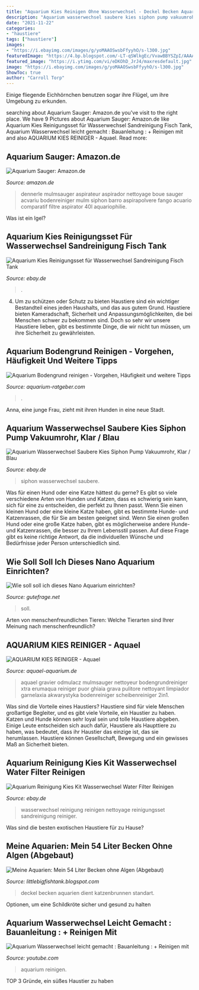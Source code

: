 ```yaml
---
title: "Aquarium Kies Reinigen Ohne Wasserwechsel - Deckel Becken Aquarien Dient Katzenbrunnen Standart"
description: "Aquarium wasserwechsel saubere kies siphon pump vakuumrohr, klar / blau"
date: "2021-11-22"
categories:
- "haustiere"
tags: ["haustiere"]
images:
- "https://i.ebayimg.com/images/g/yoMAAOSwsbFfyyhO/s-l300.jpg"
featuredImage: "https://4.bp.blogspot.com/-LT-qSWlkgEc/VvawBBYSZpI/AAAAAAAAAAo/AkevMePtlw8e92PrqSH7_fXoAzrxYcgYQ/s1600/IMG_4192.JPG"
featured_image: "https://i.ytimg.com/vi/eDKOhD_JrJ4/maxresdefault.jpg"
image: "https://i.ebayimg.com/images/g/yoMAAOSwsbFfyyhO/s-l300.jpg"
ShowToc: true
author: "Carroll Torp"
---
```



Einige fliegende Eichhörnchen benutzen sogar ihre Flügel, um ihre Umgebung zu erkunden.

	

		
searching about Aquarium Sauger: Amazon.de you've visit to the right place. We have 9 Pictures about Aquarium Sauger: Amazon.de like Aquarium Kies Reinigungsset für Wasserwechsel Sandreinigung Fisch Tank, Aquarium Wasserwechsel leicht gemacht : Bauanleitung : + Reinigen mit and also AQUARIUM KIES REINIGER - Aquael. Read more:
		
    
## Aquarium Sauger: Amazon.de

<img loading=lazy src="https://images-eu.ssl-images-amazon.com/images/I/31loxpHYFSL._SL500_.jpg" onerror="this.onerror=null;this.src='https://tse4.mm.bing.net/th?id=OIP.ZnzQz80e8AY0w6VsIYuWKQHaEp&amp;pid=15.1';" alt="Aquarium Sauger: Amazon.de">

_Source: amazon.de_

>dennerle mulmsauger aspirateur aspirador nettoyage boue sauger acvariu bodenreiniger mulm siphon barro aspirapolvere fango acuario comparatif filtre aspirator 40l aquariophilie. 

	

Was ist ein Igel?

    
## Aquarium Kies Reinigungsset Für Wasserwechsel Sandreinigung Fisch Tank

<img loading=lazy src="https://i.ebayimg.com/images/g/1-0AAOSw8WJffs-f/s-l300.jpg" onerror="this.onerror=null;this.src='https://tse4.mm.bing.net/th?id=OIP.AVyQNnFO9U6VuuBWbJB9agAAAA&amp;pid=15.1';" alt="Aquarium Kies Reinigungsset für Wasserwechsel Sandreinigung Fisch Tank">

_Source: ebay.de_

>. 

	

4. Um zu schützen oder Schutz zu bieten
Haustiere sind ein wichtiger Bestandteil eines jeden Haushalts, und das aus gutem Grund. Haustiere bieten Kameradschaft, Sicherheit und Anpassungsmöglichkeiten, die bei Menschen schwer zu bekommen sind. Doch so sehr wir unsere Haustiere lieben, gibt es bestimmte Dinge, die wir nicht tun müssen, um ihre Sicherheit zu gewährleisten.

    
## Aquarium Bodengrund Reinigen - Vorgehen, Häufigkeit Und Weitere Tipps

<img loading=lazy src="https://www.aquarium-ratgeber.com/wp-content/uploads/2021/04/bodengrund-reinigen-vor-einrichtung-768x576.jpg" onerror="this.onerror=null;this.src='https://tse4.mm.bing.net/th?id=OIP.TpoH4sjYRuD7uEIlpfUk0QHaFj&amp;pid=15.1';" alt="Aquarium Bodengrund reinigen - Vorgehen, Häufigkeit und weitere Tipps">

_Source: aquarium-ratgeber.com_

>. 

	

Anna, eine junge Frau, zieht mit ihren Hunden in eine neue Stadt.

    
## Aquarium Wasserwechsel Saubere Kies Siphon Pump Vakuumrohr, Klar / Blau

<img loading=lazy src="https://luckyretail.com/Uploadfile/201907066/064490/064490-7.JPG" onerror="this.onerror=null;this.src='https://tse1.mm.bing.net/th?id=OIP.jmOVT0ndZkR8NyZF6mRQRQHaHa&amp;pid=15.1';" alt="Aquarium Wasserwechsel Saubere Kies Siphon Pump Vakuumrohr, Klar / Blau">

_Source: ebay.de_

>siphon wasserwechsel saubere. 

	

Was für einen Hund oder eine Katze hättest du gerne?
Es gibt so viele verschiedene Arten von Hunden und Katzen, dass es schwierig sein kann, sich für eine zu entscheiden, die perfekt zu Ihnen passt. Wenn Sie einen kleinen Hund oder eine kleine Katze haben, gibt es bestimmte Hunde- und Katzenrassen, die für Sie am besten geeignet sind. Wenn Sie einen großen Hund oder eine große Katze haben, gibt es möglicherweise andere Hunde- und Katzenrassen, die besser zu Ihrem Lebensstil passen. Auf diese Frage gibt es keine richtige Antwort, da die individuellen Wünsche und Bedürfnisse jeder Person unterschiedlich sind.

    
## Wie Soll Soll Ich Dieses Nano Aquarium Einrichten?

<img loading=lazy src="https://images.gutefrage.net/media/fragen/bilder/wie-soll-soll-ich-dieses-nano-aquarium-einrichten/1_big.jpg?v=1475044033000" onerror="this.onerror=null;this.src='https://tse2.mm.bing.net/th?id=OIP.4np3efpd34oxNXCUi7NNWgHaEK&amp;pid=15.1';" alt="Wie soll soll ich dieses Nano Aquarium einrichten?">

_Source: gutefrage.net_

>soll. 

	

Arten von menschenfreundlichen Tieren: Welche Tierarten sind Ihrer Meinung nach menschenfreundlich?

    
## AQUARIUM KIES REINIGER - Aquael

<img loading=lazy src="https://www.aquael-aquarium.de/wp-content/uploads/2018/07/timthumb2-php__142.jpg" onerror="this.onerror=null;this.src='https://tse2.mm.bing.net/th?id=OIP.PAkHNVr5gRhAzutOPPYpbAAAAA&amp;pid=15.1';" alt="AQUARIUM KIES REINIGER - Aquael">

_Source: aquael-aquarium.de_

>aquael gravier odmulacz mulmsauger nettoyeur bodengrundreiniger xtra erumaqua reiniger puor ghiaia grava pulitore nettoyant limpiador garnelaxia akwarystyka bodenreiniger scheibenreiniger 2in1. 

	

Was sind die Vorteile eines Haustiers?
Haustiere sind für viele Menschen großartige Begleiter, und es gibt viele Vorteile, ein Haustier zu haben. Katzen und Hunde können sehr loyal sein und tolle Haustiere abgeben. Einige Leute entscheiden sich auch dafür, Haustiere als Haupttiere zu haben, was bedeutet, dass ihr Haustier das einzige ist, das sie herumlassen. Haustiere können Gesellschaft, Bewegung und ein gewisses Maß an Sicherheit bieten.

    
## Aquarium Reinigung Kies Kit Wasserwechsel Water Filter Reinigen

<img loading=lazy src="https://i.ebayimg.com/images/g/yoMAAOSwsbFfyyhO/s-l300.jpg" onerror="this.onerror=null;this.src='https://tse1.mm.bing.net/th?id=OIP.4TJzKgL5tVrXdjeCEZmAugAAAA&amp;pid=15.1';" alt="Aquarium Reinigung Kies Kit Wasserwechsel Water Filter Reinigen">

_Source: ebay.de_

>wasserwechsel reinigung reinigen nettoyage reinigungsset sandreinigung reiniger. 

	

Was sind die besten exotischen Haustiere für zu Hause?

    
## Meine Aquarien: Mein 54 Liter Becken Ohne Algen (Abgebaut)

<img loading=lazy src="https://4.bp.blogspot.com/-LT-qSWlkgEc/VvawBBYSZpI/AAAAAAAAAAo/AkevMePtlw8e92PrqSH7_fXoAzrxYcgYQ/s1600/IMG_4192.JPG" onerror="this.onerror=null;this.src='https://tse2.mm.bing.net/th?id=OIP.h-ujvTI8JWZ0lIx8U_1ElAHaFj&amp;pid=15.1';" alt="Meine Aquarien: Mein 54 Liter Becken ohne Algen (Abgebaut)">

_Source: littlebigfishtank.blogspot.com_

>deckel becken aquarien dient katzenbrunnen standart. 

	

Optionen, um eine Schildkröte sicher und gesund zu halten

    
## Aquarium Wasserwechsel Leicht Gemacht : Bauanleitung : + Reinigen Mit

<img loading=lazy src="https://i.ytimg.com/vi/eDKOhD_JrJ4/maxresdefault.jpg" onerror="this.onerror=null;this.src='https://tse1.mm.bing.net/th?id=OIP.5X3Xit4wEivHHpAn7FyrygHaEK&amp;pid=15.1';" alt="Aquarium Wasserwechsel leicht gemacht : Bauanleitung : + Reinigen mit">

_Source: youtube.com_

>aquarium reinigen. 

	

TOP 3 Gründe, ein süßes Haustier zu haben

